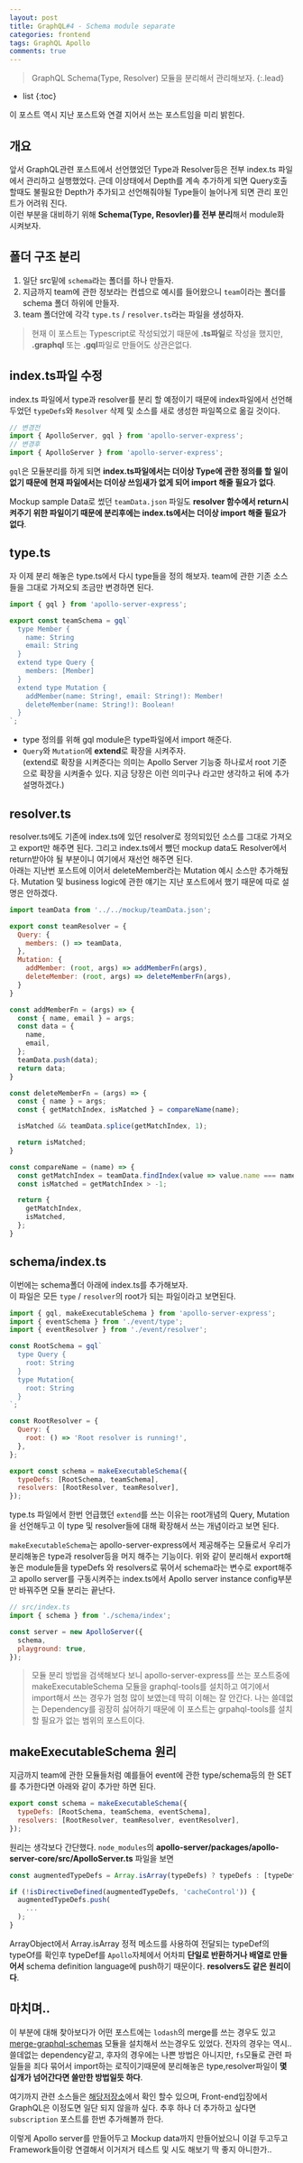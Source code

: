 ```yaml
---
layout: post
title: GraphQL#4 - Schema module separate
categories: frontend
tags: GraphQL Apollo
comments: true
---
```


> GraphQL Schema(Type, Resolver) 모듈을 분리해서 관리해보자.
{:.lead}
* list
{:toc}

이 포스트 역시 지난 포스트와 연결 지어서 쓰는 포스트임을 미리 밝힌다.

## 개요
앞서 GraphQL관련 포스트에서 선언했었던 Type과 Resolver등은 전부 index.ts 파일에서 관리하고 실행했었다. 근데 이상태에서 Depth를 계속 추가하게 되면 Query호출할때도 불필요한 Depth가 추가되고 선언해줘야될 Type들이 늘어나게 되면 관리 포인트가 어려워 진다.  
이런 부분을 대비하기 위해 **Schema(Type, Resovler)를 전부 분리**해서 module화 시켜보자.

## 폴더 구조 분리
1. 일단 src밑에 <code>schema</code>라는 폴더를 하나 만들자.  
2. 지금까지 team에 관한 정보라는 컨셉으로 예시를 들어왔으니 <code>team</code>이라는 폴더를 schema 폴더 하위에 만들자.  
3. team 폴더안에 각각 <code>type.ts</code> / <code>resolver.ts</code>라는 파일을 생성하자.  
  
> 현재 이 포스트는 Typescript로 작성되었기 때문에 **.ts파일**로 작성을 했지만, **.graphql** 또는 **.gql**파일로 만들어도 상관은없다.

## index.ts파일 수정
index.ts 파일에서 type과 resolver를 분리 할 예정이기 때문에 index파일에서 선언해두었던 <code>typeDefs</code>와 <code>Resolver</code> 삭제 및 소스를 새로 생성한 파일쪽으로 옮길 것이다. 

~~~js
// 변경전
import { ApolloServer, gql } from 'apollo-server-express';
// 변경후
import { ApolloServer } from 'apollo-server-express';
~~~
  
<code>gql</code>은 모듈분리를 하게 되면 **index.ts파일에서는 더이상 Type에 관한 정의를 할 일이 없기 때문에 현재 파일에서는 더이상 쓰임새가 없게 되어 import 해줄 필요가 없다**.
  
Mockup sample Data로 썼던 <code>teamData.json</code> 파일도 **resolver 함수에서 return시켜주기 위한 파일이기 때문에 분리후에는  index.ts에서는 더이상 import 해줄 필요가 없다**.

## type.ts
자 이제 분리 해놓은 type.ts에서 다시 type들을 정의 해보자. team에 관한 기존 소스들을 그대로 가져오되 조금만 변경하면 된다.

~~~js
import { gql } from 'apollo-server-express';

export const teamSchema = gql`
  type Member {
    name: String
    email: String
  }
  extend type Query {
    members: [Member]
  }
  extend type Mutation {
    addMember(name: String!, email: String!): Member!
    deleteMember(name: String!): Boolean!
  }
`;
~~~
  
- type 정의를 위해 gql module은 type파일에서 import 해준다.
- <code>Query</code>와 <code>Mutation</code>에 **extend**로 확장을 시켜주자.  
(extend로 확장을 시켜준다는 의미는 Apollo Server 기능중 하나로서 root 기준으로 확장을 시켜줄수 있다. 지금 당장은 이런 의미구나 라고만 생각하고 뒤에 추가 설명하겠다.)

## resolver.ts
resolver.ts에도 기존에 index.ts에 있던 resolver로 정의되있던 소스를 그대로 가져오고 export만 해주면 된다. 그리고 index.ts에서 뺐던 mockup data도 Resolver에서 return받아야 될 부분이니 여기에서 재선언 해주면 된다.  
아래는 지난번 포스트에 이어서 deleteMember라는 Mutation 예시 소스만 추가해뒀다. Mutation 및 business logic에 관한 얘기는 지난 포스트에서 했기 때문에 따로 설명은 안하겠다.

~~~js
import teamData from '../../mockup/teamData.json';

export const teamResolver = {
  Query: {
    members: () => teamData,
  },
  Mutation: {
    addMember: (root, args) => addMemberFn(args),
    deleteMember: (root, args) => deleteMemberFn(args),
  }
}

const addMemberFn = (args) => {
  const { name, email } = args;
  const data = {
    name,
    email,
  };
  teamData.push(data);
  return data;
}

const deleteMemberFn = (args) => {
  const { name } = args;
  const { getMatchIndex, isMatched } = compareName(name);

  isMatched && teamData.splice(getMatchIndex, 1);

  return isMatched;
}

const compareName = (name) => {
  const getMatchIndex = teamData.findIndex(value => value.name === name);
  const isMatched = getMatchIndex > -1;

  return {
    getMatchIndex,
    isMatched,
  };
}
~~~

## schema/index.ts
이번에는 schema폴더 아래에 index.ts를 추가해보자.  
이 파일은 모든 <code>type</code> / <code>resolver</code>의 root가 되는 파일이라고 보면된다.

~~~js
import { gql, makeExecutableSchema } from 'apollo-server-express';
import { eventSchema } from './event/type';
import { eventResolver } from './event/resolver';

const RootSchema = gql`
  type Query {
    root: String
  }
  type Mutation{
    root: String
  }
`;

const RootResolver = {
  Query: {
    root: () => 'Root resolver is running!',
  },
};

export const schema = makeExecutableSchema({
  typeDefs: [RootSchema, teamSchema],
  resolvers: [RootResolver, teamResolver],
});
~~~
  
type.ts 파일에서 한번 언급했던 <code>extend</code>를 쓰는 이유는 root개념의 Query, Mutation을 선언해두고 이 type 및 resolver들에 대해 확장해서 쓰는 개념이라고 보면 된다.  
  
<code>makeExecutableSchema</code>는 apollo-server-express에서 제공해주는 모듈로서 우리가 분리해놓은 type과 resolver등을 머지 해주는 기능이다. 위와 같이 분리해서 export해놓은 module들을 typeDefs 와 resolvers로 묶어서 schema라는 변수로 export해주고 apollo server를 구동시켜주는 index.ts에서 Apollo server instance config부분만 바꿔주면 모듈 분리는 끝난다.
  
~~~js
// src/index.ts
import { schema } from './schema/index';

const server = new ApolloServer({
  schema,
  playground: true,
});
~~~
  
> 모듈 분리 방법을 검색해보다 보니 apollo-server-express를 쓰는 포스트중에 makeExecutableSchema 모듈을 graphql-tools를 설치하고 여기에서 import해서 쓰는 경우가 엄청 많이 보였는데 딱히 이해는 잘 안간다. 나는 쓸데없는 Dependency를 굉장히 싫어하기 때문에 이 포스트는 grpahql-tools를 설치할 필요가 없는 범위의 포스트이다.
  
## makeExecutableSchema 원리
지금까지 team에 관한 모듈들처럼 예를들어 event에 관한 type/schema등의 한 SET를 추가한다면 아래와 같이 추가만 하면 된다.
  
~~~js
export const schema = makeExecutableSchema({
  typeDefs: [RootSchema, teamSchema, eventSchema],
  resolvers: [RootResolver, teamResolver, eventResolver],
});
~~~
  
원리는 생각보다 간단했다. <code>node_modules</code>의  **apollo-server/packages/apollo-server-core/src/ApolloServer.ts** 파일을 보면

~~~js
const augmentedTypeDefs = Array.isArray(typeDefs) ? typeDefs : [typeDefs];

if (!isDirectiveDefined(augmentedTypeDefs, 'cacheControl')) {
  augmentedTypeDefs.push(
    ...
  );
}
~~~ 

ArrayObject에서 Array.isArray 정적 메소드를 사용하여 전달되는 typeDef의 typeOf를 확인후 typeDef를 <code>Apollo</code>자체에서 어차피 **단일로 반환하거나 배열로 만들어서** schema definition language에 push하기 때문이다. **resolvers도 같은 원리이다**.

## 마치며..
이 부분에 대해 찾아보다가 어떤 포스트에는 <code>lodash</code>의 merge를 쓰는 경우도 있고 [merge-graphql-schemas](merge-graphql-schemas) 모듈을 설치해서 쓰는경우도 있었다. 전자의 경우는 역시.. 쓸데없는 dependency같고, 후자의 경우에는 나쁜 방법은 아니지만, <code>fs</code>모듈로 관련 파일들을 죄다 묶어서 import하는 로직이기때문에 분리해놓은 type,resolver파일이 **몇십개가 넘어간다면 쓸만한 방법일듯 하다**.
  
  
여기까지 관련 소스들은 [해당저장소](https://github.com/caias/apollo-mockup-server)에서 확인 할수 있으며, Front-end입장에서 GraphQL은 이정도면 일단 되지 않을까 싶다. 추후 하나 더 추가하고 싶다면 <code>subscription</code> 포스트를 한번 추가해볼까 한다.
  
  
이렇게 Apollo server를 만들어두고 Mockup data까지 만들어놨으니 이걸 두고두고 Framework들이랑 연결해서 이거저거 테스트 및 시도 해보기 딱 좋지 아니한가..
